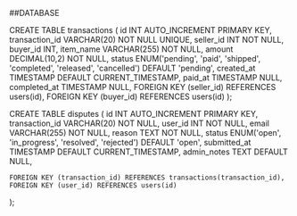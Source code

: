 ##DATABASE

CREATE TABLE transactions (
    id INT AUTO_INCREMENT PRIMARY KEY,
    transaction_id VARCHAR(20) NOT NULL UNIQUE,
    seller_id INT NOT NULL,
    buyer_id INT,
    item_name VARCHAR(255) NOT NULL,
    amount DECIMAL(10,2) NOT NULL,
    status ENUM('pending', 'paid', 'shipped', 'completed', 'released', 'cancelled') DEFAULT 'pending',
    created_at TIMESTAMP DEFAULT CURRENT_TIMESTAMP,
    paid_at TIMESTAMP NULL,
    completed_at TIMESTAMP NULL,
    FOREIGN KEY (seller_id) REFERENCES users(id),
    FOREIGN KEY (buyer_id) REFERENCES users(id)
);


CREATE TABLE disputes (
    id INT AUTO_INCREMENT PRIMARY KEY,
    transaction_id VARCHAR(20) NOT NULL,
    user_id INT NOT NULL,
    email VARCHAR(255) NOT NULL,
    reason TEXT NOT NULL,
    status ENUM('open', 'in_progress', 'resolved', 'rejected') DEFAULT 'open',
    submitted_at TIMESTAMP DEFAULT CURRENT_TIMESTAMP,
    admin_notes TEXT DEFAULT NULL,

    FOREIGN KEY (transaction_id) REFERENCES transactions(transaction_id),
    FOREIGN KEY (user_id) REFERENCES users(id)
);
